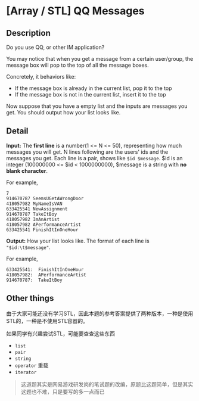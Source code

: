 # [Array / STL] QQ Messages

## Description

Do you use QQ, or other IM application?

You may notice that when you get a message from a certain user/group, the message box will pop to the top of all the message boxes.

Concretely, it behaviors like:

+ If the message box is already in the current list, pop it to the top
+ If the message box is not in the current list, insert it to the top

Now suppose that you have a empty list and the inputs are messages you get. You should output how your list looks like.

## Detail

**Input:** The **first line** is a number(1 <= N <= 50), representing how much messages you will get. N lines following are the users' ids and the messages you get. Each line is a pair, shows like `$id $message`. $id is an integer (100000000 <= $id < 1000000000), $message is a string with **no blank character**.

For example,

```
7
914670787 SeemsUGetAWrongDoor
418057982 MyNameIsVAN
633425541 NewAssignment
914670787 TakeItBoy
418057982 ImAnArtist
418057982 APerformanceArtist
633425541 FinishItInOneHour
```

**Output:** How your list looks like. The format of each line is `"$id:\t$message"`.

For example,

```
633425541:	FinishItInOneHour
418057982:	APerformanceArtist
914670787:	TakeItBoy

```

## Other things

由于大家可能还没有学习STL，因此本题的参考答案提供了两种版本，一种是使用STL的，一种是不使用STL容器的。

如果同学有兴趣尝试STL，可能要查查这些东西

+ `list`
+ `pair`
+ `string`
+ `operator` 重载
+ `iterator`


> 这道题其实是网易游戏研发岗的笔试题的改编，原题比这题简单，但是其实这题也不难，只是要写的多一点而已

